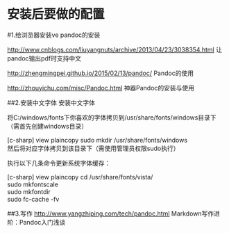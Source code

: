 安装后要做的配置
========================


#1.给浏览器安装ve pandoc的安装

http://www.cnblogs.com/liuyangnuts/archive/2013/04/23/3038354.html 让pandoc输出pdf时支持中文

http://zhengmingpei.github.io/2015/02/13/pandoc/ Pandoc的使用

http://zhouyichu.com/misc/Pandoc.html    神器Pandoc的安装与使用



##2.安装中文字体
安装中文字体

将C:/windows/fonts下你喜欢的字体拷贝到/usr/share/fonts/windows目录下（需首先创建windows目录）

[c-sharp] view plaincopy
sudo mkdir /usr/share/fonts/windows  
然后将对应字体拷贝到该目录下（需使用管理员权限sudo执行）

执行以下几条命令更新系统字体缓存：

[c-sharp] view plaincopy
cd /usr/share/fonts/vista/  
sudo mkfontscale  
sudo mkfontdir  
sudo fc-cache -fv  

##3.写作
http://www.yangzhiping.com/tech/pandoc.html  Markdown写作进阶：Pandoc入门浅谈
